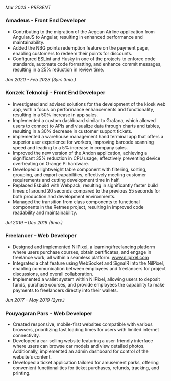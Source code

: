 *Mar 2023 - PRESENT*
### Amadeus - Front End Developer
- Contributing to the migration of the Aegean Airline application from AngularJS to Angular, resulting in enhanced performance and maintainability.
- Added the NBG points redemption feature on the payment page, enabling customers to redeem their points for discounts.
- Configured ESLint and Husky in one of the projects to enforce code standards, automate code formatting, and enhance commit messages, resulting in a 25% reduction in review time.


*Jan 2020 - Feb 2023 (3yrs 3mo.)*
### Konzek Teknoloji - Front End Developer
- Investigated and advised solutions for the development of the kiosk web app, with a focus on performance enhancements and functionality, resulting in a 50% increase in app sales.
- Implemented a custom dashboard similar to Grafana, which allowed users to connect to APIs and visualize data through charts and tables, resulting in a 30% decrease in customer support tickets.
- implemented a warehouse management hand terminal app that offers a superior user experience for workers, improving barcode scanning speed and leading to a 5% increase in company sales.
- Improved the new version of the Andon application, achieving a significant 35% reduction in CPU usage, effectively preventing device overheating on Orange Pi hardware.
- Developed a lightweight table component with filtering, sorting, grouping, and export capabilities, effectively meeting customer requirements and cutting development time in half.
- Replaced Esbuild with Webpack, resulting in significantly faster build times of around 20 seconds compared to the previous 55 seconds for both production and development environments.
- Managed the transition from class components to functional components in the Retmes project, resulting in improved code readability and maintainability.


*Jul 2019 – Dec 2019 (6mo.)*
### Freelancer – Web Developer	
- Designed and implemented NilPixel, a learning/freelancing platform where users purchase courses, obtain certificates, and engage in freelance work, all within a seamless platform. www.nilpixel.com
- Integrated a chat feature using WebSocket and SignalR into the NilPixel, enabling communication between employees and freelancers for project discussions, and overall collaboration.
- Implemented a wallet system within NilPixel, allowing users to deposit funds, purchase courses, and provide employees the capability to make payments to freelancers directly into their wallets.


*Jun 2017 – May 2019 (2yrs.)*
### Pouyagaran Pars - Web Developer
- Created responsive, mobile-first websites compatible with various browsers, prioritizing fast loading times for users with limited internet connectivity.
- Developed a car-selling website featuring a user-friendly interface where users can browse car models and view detailed photos. Additionally, implemented an admin dashboard for control of the website's content.
- Developed a ticket application tailored for amusement parks, offering convenient functionalities for ticket purchases, refunds, tracking, and printing.
